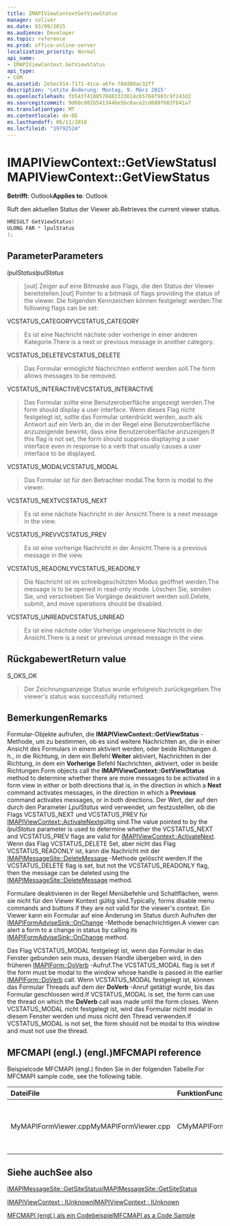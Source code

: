 ```yaml
---
title: IMAPIViewContextGetViewStatus
manager: soliver
ms.date: 03/09/2015
ms.audience: Developer
ms.topic: reference
ms.prod: office-online-server
localization_priority: Normal
api_name:
- IMAPIViewContext.GetViewStatus
api_type:
- COM
ms.assetid: 2e5ec914-7171-41ce-a6fe-78dd80ac32ff
description: 'Letzte Änderung: Montag, 9. März 2015'
ms.openlocfilehash: fb543f4188578483333614cb5768f903c9f243d2
ms.sourcegitcommit: 9d60cd82b5413446e5bc8ace2cd689f683fb41a7
ms.translationtype: MT
ms.contentlocale: de-DE
ms.lasthandoff: 06/11/2018
ms.locfileid: "19792524"
---
```

# <a name="imapiviewcontextgetviewstatus"></a><span data-ttu-id="a5f72-103">IMAPIViewContext::GetViewStatus</span><span class="sxs-lookup"><span data-stu-id="a5f72-103">IMAPIViewContext::GetViewStatus</span></span>

  
  
<span data-ttu-id="a5f72-104">**Betrifft**: Outlook</span><span class="sxs-lookup"><span data-stu-id="a5f72-104">**Applies to**: Outlook</span></span> 
  
<span data-ttu-id="a5f72-105">Ruft den aktuellen Status der Viewer ab.</span><span class="sxs-lookup"><span data-stu-id="a5f72-105">Retrieves the current viewer status.</span></span> 
  
```cpp
HRESULT GetViewStatus(
ULONG FAR * lpulStatus
);
```

## <a name="parameters"></a><span data-ttu-id="a5f72-106">Parameter</span><span class="sxs-lookup"><span data-stu-id="a5f72-106">Parameters</span></span>

 <span data-ttu-id="a5f72-107">_lpulStatus_</span><span class="sxs-lookup"><span data-stu-id="a5f72-107">_lpulStatus_</span></span>
  
> <span data-ttu-id="a5f72-108">[out] Zeiger auf eine Bitmaske aus Flags, die den Status der Viewer bereitstellen.</span><span class="sxs-lookup"><span data-stu-id="a5f72-108">[out] Pointer to a bitmask of flags providing the status of the viewer.</span></span> <span data-ttu-id="a5f72-109">Die folgenden Kennzeichen können festgelegt werden:</span><span class="sxs-lookup"><span data-stu-id="a5f72-109">The following flags can be set:</span></span>
    
<span data-ttu-id="a5f72-110">VCSTATUS_CATEGORY</span><span class="sxs-lookup"><span data-stu-id="a5f72-110">VCSTATUS_CATEGORY</span></span> 
  
> <span data-ttu-id="a5f72-111">Es ist eine Nachricht nächste oder vorherige in einer anderen Kategorie.</span><span class="sxs-lookup"><span data-stu-id="a5f72-111">There is a next or previous message in another category.</span></span> 
    
<span data-ttu-id="a5f72-112">VCSTATUS_DELETE</span><span class="sxs-lookup"><span data-stu-id="a5f72-112">VCSTATUS_DELETE</span></span> 
  
> <span data-ttu-id="a5f72-113">Das Formular ermöglicht Nachrichten entfernt werden soll.</span><span class="sxs-lookup"><span data-stu-id="a5f72-113">The form allows messages to be removed.</span></span> 
    
<span data-ttu-id="a5f72-114">VCSTATUS_INTERACTIVE</span><span class="sxs-lookup"><span data-stu-id="a5f72-114">VCSTATUS_INTERACTIVE</span></span> 
  
> <span data-ttu-id="a5f72-115">Das Formular sollte eine Benutzeroberfläche angezeigt werden.</span><span class="sxs-lookup"><span data-stu-id="a5f72-115">The form should display a user interface.</span></span> <span data-ttu-id="a5f72-116">Wenn dieses Flag nicht festgelegt ist, sollte das Formular unterdrückt werden, auch als Antwort auf ein Verb an, die in der Regel eine Benutzeroberfläche anzuzeigende bewirkt, dass eine Benutzeroberfläche anzuzeigen.</span><span class="sxs-lookup"><span data-stu-id="a5f72-116">If this flag is not set, the form should suppress displaying a user interface even in response to a verb that usually causes a user interface to be displayed.</span></span> 
    
<span data-ttu-id="a5f72-117">VCSTATUS_MODAL</span><span class="sxs-lookup"><span data-stu-id="a5f72-117">VCSTATUS_MODAL</span></span> 
  
> <span data-ttu-id="a5f72-118">Das Formular ist für den Betrachter modal.</span><span class="sxs-lookup"><span data-stu-id="a5f72-118">The form is modal to the viewer.</span></span> 
    
<span data-ttu-id="a5f72-119">VCSTATUS_NEXT</span><span class="sxs-lookup"><span data-stu-id="a5f72-119">VCSTATUS_NEXT</span></span> 
  
> <span data-ttu-id="a5f72-120">Es ist eine nächste Nachricht in der Ansicht.</span><span class="sxs-lookup"><span data-stu-id="a5f72-120">There is a next message in the view.</span></span> 
    
<span data-ttu-id="a5f72-121">VCSTATUS_PREV</span><span class="sxs-lookup"><span data-stu-id="a5f72-121">VCSTATUS_PREV</span></span> 
  
> <span data-ttu-id="a5f72-122">Es ist eine vorherige Nachricht in der Ansicht.</span><span class="sxs-lookup"><span data-stu-id="a5f72-122">There is a previous message in the view.</span></span> 
    
<span data-ttu-id="a5f72-123">VCSTATUS_READONLY</span><span class="sxs-lookup"><span data-stu-id="a5f72-123">VCSTATUS_READONLY</span></span> 
  
> <span data-ttu-id="a5f72-124">Die Nachricht ist im schreibgeschützten Modus geöffnet werden.</span><span class="sxs-lookup"><span data-stu-id="a5f72-124">The message is to be opened in read-only mode.</span></span> <span data-ttu-id="a5f72-125">Löschen Sie, senden Sie, und verschieben Sie Vorgänge deaktiviert werden soll.</span><span class="sxs-lookup"><span data-stu-id="a5f72-125">Delete, submit, and move operations should be disabled.</span></span> 
    
<span data-ttu-id="a5f72-126">VCSTATUS_UNREAD</span><span class="sxs-lookup"><span data-stu-id="a5f72-126">VCSTATUS_UNREAD</span></span> 
  
> <span data-ttu-id="a5f72-127">Es ist eine nächste oder Vorherige ungelesene Nachricht in der Ansicht.</span><span class="sxs-lookup"><span data-stu-id="a5f72-127">There is a next or previous unread message in the view.</span></span>
    
## <a name="return-value"></a><span data-ttu-id="a5f72-128">Rückgabewert</span><span class="sxs-lookup"><span data-stu-id="a5f72-128">Return value</span></span>

<span data-ttu-id="a5f72-129">S_OK</span><span class="sxs-lookup"><span data-stu-id="a5f72-129">S_OK</span></span> 
  
> <span data-ttu-id="a5f72-130">Der Zeichnungsanzeige Status wurde erfolgreich zurückgegeben.</span><span class="sxs-lookup"><span data-stu-id="a5f72-130">The viewer's status was successfully returned.</span></span>
    
## <a name="remarks"></a><span data-ttu-id="a5f72-131">Bemerkungen</span><span class="sxs-lookup"><span data-stu-id="a5f72-131">Remarks</span></span>

<span data-ttu-id="a5f72-132">Formular-Objekte aufrufen, die **IMAPIViewContext::GetViewStatus** -Methode, um zu bestimmen, ob es sind weitere Nachrichten an, die in einer Ansicht des Formulars in einem aktiviert werden, oder beide Richtungen d. h., in die Richtung, in dem ein Befehl **Weiter** aktiviert, Nachrichten in der Richtung, in dem ein **Vorherige** Befehl Nachrichten, aktiviert, oder in beide Richtungen.</span><span class="sxs-lookup"><span data-stu-id="a5f72-132">Form objects call the **IMAPIViewContext::GetViewStatus** method to determine whether there are more messages to be activated in a form view in either or both directions that is, in the direction in which a **Next** command activates messages, in the direction in which a **Previous** command activates messages, or in both directions.</span></span> <span data-ttu-id="a5f72-133">Der Wert, der auf den durch den Parameter _LpulStatus_ wird verwendet, um festzustellen, ob die Flags VCSTATUS_NEXT und VCSTATUS_PREV für [IMAPIViewContext::ActivateNext](imapiviewcontext-activatenext.md)gültig sind.</span><span class="sxs-lookup"><span data-stu-id="a5f72-133">The value pointed to by the  _lpulStatus_ parameter is used to determine whether the VCSTATUS_NEXT and VCSTATUS_PREV flags are valid for [IMAPIViewContext::ActivateNext](imapiviewcontext-activatenext.md).</span></span> <span data-ttu-id="a5f72-134">Wenn das Flag VCSTATUS_DELETE Set, aber nicht das Flag VCSTATUS_READONLY ist, kann die Nachricht mit der [IMAPIMessageSite::DeleteMessage](imapimessagesite-deletemessage.md) -Methode gelöscht werden.</span><span class="sxs-lookup"><span data-stu-id="a5f72-134">If the VCSTATUS_DELETE flag is set, but not the VCSTATUS_READONLY flag, then the message can be deleted using the [IMAPIMessageSite::DeleteMessage](imapimessagesite-deletemessage.md) method.</span></span> 
  
<span data-ttu-id="a5f72-135">Formulare deaktivieren in der Regel Menübefehle und Schaltflächen, wenn sie nicht für den Viewer Kontext gültig sind.</span><span class="sxs-lookup"><span data-stu-id="a5f72-135">Typically, forms disable menu commands and buttons if they are not valid for the viewer's context.</span></span> <span data-ttu-id="a5f72-136">Ein Viewer kann ein Formular auf eine Änderung im Status durch Aufrufen der [IMAPIFormAdviseSink::OnChange](imapiformadvisesink-onchange.md) -Methode benachrichtigen.</span><span class="sxs-lookup"><span data-stu-id="a5f72-136">A viewer can alert a form to a change in status by calling its [IMAPIFormAdviseSink::OnChange](imapiformadvisesink-onchange.md) method.</span></span> 
  
<span data-ttu-id="a5f72-137">Das Flag VCSTATUS_MODAL festgelegt ist, wenn das Formular in das Fenster gebunden sein muss, dessen Handle übergeben wird, in den früheren [IMAPIForm::DoVerb](imapiform-doverb.md) -Aufruf.</span><span class="sxs-lookup"><span data-stu-id="a5f72-137">The VCSTATUS_MODAL flag is set if the form must be modal to the window whose handle is passed in the earlier [IMAPIForm::DoVerb](imapiform-doverb.md) call.</span></span> <span data-ttu-id="a5f72-138">Wenn VCSTATUS_MODAL festgelegt ist, können das Formular Threads auf dem der **DoVerb** -Anruf getätigt wurde, bis das Formular geschlossen wird.</span><span class="sxs-lookup"><span data-stu-id="a5f72-138">If VCSTATUS_MODAL is set, the form can use the thread on which the **DoVerb** call was made until the form closes.</span></span> <span data-ttu-id="a5f72-139">Wenn VCSTATUS_MODAL nicht festgelegt ist, wird das Formular nicht modal in diesem Fenster werden und muss nicht den Thread verwenden.</span><span class="sxs-lookup"><span data-stu-id="a5f72-139">If VCSTATUS_MODAL is not set, the form should not be modal to this window and must not use the thread.</span></span> 
  
## <a name="mfcmapi-reference"></a><span data-ttu-id="a5f72-140">MFCMAPI (engl.) (engl.)</span><span class="sxs-lookup"><span data-stu-id="a5f72-140">MFCMAPI reference</span></span>

<span data-ttu-id="a5f72-141">Beispielcode MFCMAPI (engl.) finden Sie in der folgenden Tabelle.</span><span class="sxs-lookup"><span data-stu-id="a5f72-141">For MFCMAPI sample code, see the following table.</span></span>
  
|<span data-ttu-id="a5f72-142">**Datei**</span><span class="sxs-lookup"><span data-stu-id="a5f72-142">**File**</span></span>|<span data-ttu-id="a5f72-143">**Funktion**</span><span class="sxs-lookup"><span data-stu-id="a5f72-143">**Function**</span></span>|<span data-ttu-id="a5f72-144">**Comment**</span><span class="sxs-lookup"><span data-stu-id="a5f72-144">**Comment**</span></span>|
|:-----|:-----|:-----|
|<span data-ttu-id="a5f72-145">MyMAPIFormViewer.cpp</span><span class="sxs-lookup"><span data-stu-id="a5f72-145">MyMAPIFormViewer.cpp</span></span>  <br/> |<span data-ttu-id="a5f72-146">CMyMAPIFormViewer::GetViewStatus</span><span class="sxs-lookup"><span data-stu-id="a5f72-146">CMyMAPIFormViewer::GetViewStatus</span></span>  <br/> |<span data-ttu-id="a5f72-147">MFCMAPI (engl.) implementiert die **IMAPIViewContext::GetViewStatus** -Methode in dieser Funktion.</span><span class="sxs-lookup"><span data-stu-id="a5f72-147">MFCMAPI implements the **IMAPIViewContext::GetViewStatus** method in this function.</span></span>  <br/> |
   
## <a name="see-also"></a><span data-ttu-id="a5f72-148">Siehe auch</span><span class="sxs-lookup"><span data-stu-id="a5f72-148">See also</span></span>



[<span data-ttu-id="a5f72-149">IMAPIMessageSite::GetSiteStatus</span><span class="sxs-lookup"><span data-stu-id="a5f72-149">IMAPIMessageSite::GetSiteStatus</span></span>](imapimessagesite-getsitestatus.md)
  
[<span data-ttu-id="a5f72-150">IMAPIViewContext : IUnknown</span><span class="sxs-lookup"><span data-stu-id="a5f72-150">IMAPIViewContext : IUnknown</span></span>](imapiviewcontextiunknown.md)


[<span data-ttu-id="a5f72-151">MFCMAPI (engl.) als ein Codebeispiel</span><span class="sxs-lookup"><span data-stu-id="a5f72-151">MFCMAPI as a Code Sample</span></span>](mfcmapi-as-a-code-sample.md)

